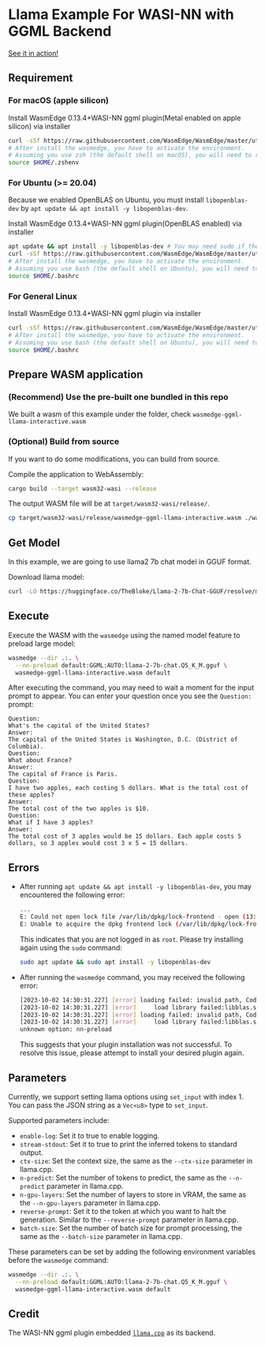 # Llama Example For WASI-NN with GGML Backend

[See it in action!](https://x.com/juntao/status/1705588244602114303)

## Requirement

### For macOS (apple silicon)

Install WasmEdge 0.13.4+WASI-NN ggml plugin(Metal enabled on apple silicon) via installer

```bash
curl -sSf https://raw.githubusercontent.com/WasmEdge/WasmEdge/master/utils/install.sh | bash -s -- --plugin wasi_nn-ggml
# After install the wasmedge, you have to activate the environment.
# Assuming you use zsh (the default shell on macOS), you will need to run the following command
source $HOME/.zshenv
```

### For Ubuntu (>= 20.04)

Because we enabled OpenBLAS on Ubuntu, you must install `libopenblas-dev` by `apt update && apt install -y libopenblas-dev`.

Install WasmEdge 0.13.4+WASI-NN ggml plugin(OpenBLAS enabled) via installer

```bash
apt update && apt install -y libopenblas-dev # You may need sudo if the user is not root.
curl -sSf https://raw.githubusercontent.com/WasmEdge/WasmEdge/master/utils/install.sh | bash -s -- --plugin wasi_nn-ggml
# After install the wasmedge, you have to activate the environment.
# Assuming you use bash (the default shell on Ubuntu), you will need to run the following command
source $HOME/.bashrc
```

### For General Linux

Install WasmEdge 0.13.4+WASI-NN ggml plugin via installer

```bash
curl -sSf https://raw.githubusercontent.com/WasmEdge/WasmEdge/master/utils/install.sh | bash -s -- --plugin wasi_nn-ggml
# After install the wasmedge, you have to activate the environment.
# Assuming you use bash (the default shell on Ubuntu), you will need to run the following command
source $HOME/.bashrc
```

## Prepare WASM application

### (Recommend) Use the pre-built one bundled in this repo

We built a wasm of this example under the folder, check `wasmedge-ggml-llama-interactive.wasm`

### (Optional) Build from source

If you want to do some modifications, you can build from source.

Compile the application to WebAssembly:

```bash
cargo build --target wasm32-wasi --release
```

The output WASM file will be at `target/wasm32-wasi/release/`.

```bash
cp target/wasm32-wasi/release/wasmedge-ggml-llama-interactive.wasm ./wasmedge-ggml-llama-interactive.wasm
```

## Get Model

In this example, we are going to use llama2 7b chat model in GGUF format.

Download llama model:

```bash
curl -LO https://huggingface.co/TheBloke/Llama-2-7b-Chat-GGUF/resolve/main/llama-2-7b-chat.Q5_K_M.gguf
```

## Execute

Execute the WASM with the `wasmedge` using the named model feature to preload large model:

```bash
wasmedge --dir .:. \
  --nn-preload default:GGML:AUTO:llama-2-7b-chat.Q5_K_M.gguf \
  wasmedge-ggml-llama-interactive.wasm default
```

After executing the command, you may need to wait a moment for the input prompt to appear.
You can enter your question once you see the `Question:` prompt:

```console
Question:
What's the capital of the United States?
Answer:
The capital of the United States is Washington, D.C. (District of Columbia).
Question:
What about France?
Answer:
The capital of France is Paris.
Question:
I have two apples, each costing 5 dollars. What is the total cost of these apples?
Answer:
The total cost of the two apples is $10.
Question:
What if I have 3 apples?
Answer:
The total cost of 3 apples would be 15 dollars. Each apple costs 5 dollars, so 3 apples would cost 3 x 5 = 15 dollars.
```

## Errors

- After running `apt update && apt install -y libopenblas-dev`, you may encountered the following error:

  ```bash
  ...
  E: Could not open lock file /var/lib/dpkg/lock-frontend - open (13: Permission denied)
  E: Unable to acquire the dpkg frontend lock (/var/lib/dpkg/lock-frontend), are you root?
  ```

   This indicates that you are not logged in as `root`. Please try installing again using the `sudo` command:

  ```bash
  sudo apt update && sudo apt install -y libopenblas-dev
  ```

- After running the `wasmedge` command, you may received the following error:

  ```bash
  [2023-10-02 14:30:31.227] [error] loading failed: invalid path, Code: 0x20
  [2023-10-02 14:30:31.227] [error]     load library failed:libblas.so.3: cannot open shared object file: No such file or directory
  [2023-10-02 14:30:31.227] [error] loading failed: invalid path, Code: 0x20
  [2023-10-02 14:30:31.227] [error]     load library failed:libblas.so.3: cannot open shared object file: No such file or directory
  unknown option: nn-preload
  ```

  This suggests that your plugin installation was not successful. To resolve this issue, please attempt to install your desired plugin again.

## Parameters

Currently, we support setting llama options using `set_input` with index 1.
You can pass the JSON string as a `Vec<u8>` type to `set_input`.

Supported parameters include:

- `enable-log`: Set it to true to enable logging.
- `stream-stdout`: Set it to true to print the inferred tokens to standard output.
- `ctx-size`: Set the context size, the same as the `--ctx-size` parameter in llama.cpp.
- `n-predict`: Set the number of tokens to predict, the same as the `--n-predict` parameter in llama.cpp.
- `n-gpu-layers`: Set the number of layers to store in VRAM, the same as the `--n-gpu-layers` parameter in llama.cpp.
- `reverse-prompt`: Set it to the token at which you want to halt the generation. Similar to the `--reverse-prompt` parameter in llama.cpp.
- `batch-size`: Set the number of batch size for prompt processing, the same as the `--batch-size` parameter in llama.cpp.

These parameters can be set by adding the following environment variables before the `wasmedge` command:

```bash
wasmedge --dir .:. \
  --nn-preload default:GGML:AUTO:llama-2-7b-chat.Q5_K_M.gguf \
  wasmedge-ggml-llama-interactive.wasm default
```

## Credit

The WASI-NN ggml plugin embedded [`llama.cpp`](git://github.com/ggerganov/llama.cpp.git@b1309) as its backend.
